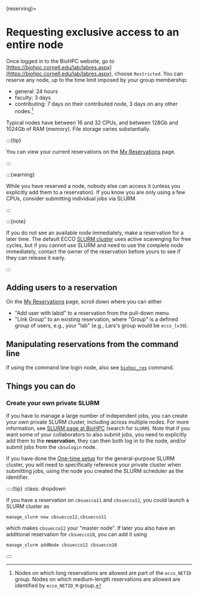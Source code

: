 (reserving)=
# Requesting exclusive access to an entire node

Once logged in to the BioHPC website, go to [https://biohpc.cornell.edu/lab/labres.aspx](https://biohpc.cornell.edu/lab/labres.aspx), choose `Restricted`. You can reserve any node, up to the time limit imposed by your group membership:

- general: 24 hours
- faculty: 3 days
- contributing: 7 days on their contributed node, 3 days on any other nodes.[^resnote1]

[^resnote1]: Nodes on which long reservations are allowed are part of the `ecco_NETID` group. Nodes on which medium-length reservations are allowed are identified by `ecco_NETID_M` group.

Typical nodes have between 16 and 32 CPUs, and between 128Gb and 1024Gb of RAM (memory). File storage varies substantially.

:::{tip}

You can view your current reservations on the [My Reservations](https://biohpc.cornell.edu/lab/labresman.aspx) page.

:::


:::{warning}

While you have reserved a node, nobody else can access it (unless you explicitly add them to a reservation). If you know you are only using a few CPUs, consider submitting individual jobs via SLURM.

:::

:::{note}

If you do not see an available node immediately, make a reservation for a later time. The default ECCO [SLURM cluster](slurm) uses active scavenging for free cycles, but if you cannot use SLURM and need to use the complete node immediately, contact the owner of the reservation before yours to see if they can release it early.

:::

## Adding users to a reservation

On the [My Reservations](https://biohpc.cornell.edu/lab/labresman.aspx) page, scroll down where you can either

- "Add user with labid" to a reservation from the pull-down menu.
- "Link Group" to an existing reservation, where "Group" is a defined group of users, e.g., your "lab" (e.g., Lars's group would be `ecco_lv39`).

## Manipulating reservations from the command line

If using the command line login node, also see [`biohpc_res`](biohpcres) command.

## Things you can do 

### Create your own private SLURM

If you have to manage a large number of independent jobs, you can create your own private SLURM cluster, including across multiple nodes. For more information, see [SLURM page at BioHPC](https://biohpc.cornell.edu/lab/userguide.aspx?a=software&i=689#c) (search for `SLURM`). Note that if you want some of your collaborators to also submit jobs, you need to explicitly add them to the **reservation**, they can then both log in to the node, and/or submit jobs from the `cbsulogin` node.

If you have done the [One-time setup](onetimesetup-slurm) for the general-purpose SLURM cluster, you will need to specifically reference your private cluster when submitting jobs, using the node you created the SLURM scheduler as the identifier.

::::{tip}
:class: dropdown

If you have a reservation on `cbsuecco11` and `cbsuecco12`, you could launch a SLURM cluster as

```
manage_slurm new cbsuecco12,cbsuecco11
```

which makes `cbsuecco12` your "master node". If later you also have an additional reservation for `cbsuecco10`, you can add it using

```
manage_slurm addNode cbsuecco12 cbsuecco10
```

::::
